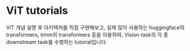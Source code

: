 # ViT tutorials

ViT 개념 설명 후 아키텍처를 직접 구현해보고, 실제 많이 사용하는 huggingface의 transformers, timm의 transformers 등을 이용하여, Vision task의 각 종 downstream task를 수행하는 tutorial입니다.
